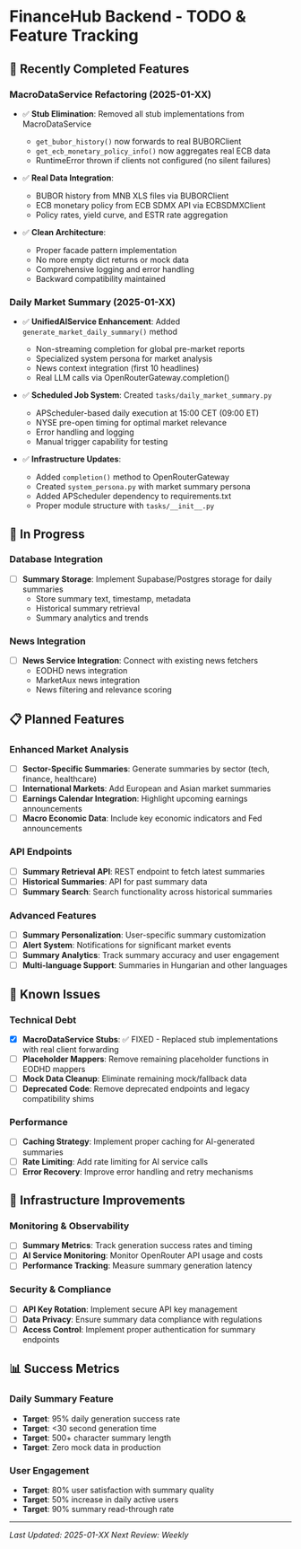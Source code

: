 # FinanceHub Backend - TODO & Feature Tracking

## 🚀 Recently Completed Features

### MacroDataService Refactoring (2025-01-XX)
- ✅ **Stub Elimination**: Removed all stub implementations from MacroDataService
  - `get_bubor_history()` now forwards to real BUBORClient
  - `get_ecb_monetary_policy_info()` now aggregates real ECB data
  - RuntimeError thrown if clients not configured (no silent failures)
  
- ✅ **Real Data Integration**: 
  - BUBOR history from MNB XLS files via BUBORClient
  - ECB monetary policy from ECB SDMX API via ECBSDMXClient
  - Policy rates, yield curve, and ESTR rate aggregation
  
- ✅ **Clean Architecture**: 
  - Proper facade pattern implementation
  - No more empty dict returns or mock data
  - Comprehensive logging and error handling
  - Backward compatibility maintained

### Daily Market Summary (2025-01-XX)
- ✅ **UnifiedAIService Enhancement**: Added `generate_market_daily_summary()` method
  - Non-streaming completion for global pre-market reports
  - Specialized system persona for market analysis
  - News context integration (first 10 headlines)
  - Real LLM calls via OpenRouterGateway.completion()
  
- ✅ **Scheduled Job System**: Created `tasks/daily_market_summary.py`
  - APScheduler-based daily execution at 15:00 CET (09:00 ET)
  - NYSE pre-open timing for optimal market relevance
  - Error handling and logging
  - Manual trigger capability for testing
  
- ✅ **Infrastructure Updates**:
  - Added `completion()` method to OpenRouterGateway
  - Created `system_persona.py` with market summary persona
  - Added APScheduler dependency to requirements.txt
  - Proper module structure with `tasks/__init__.py`

## 🔄 In Progress

### Database Integration
- [ ] **Summary Storage**: Implement Supabase/Postgres storage for daily summaries
  - Store summary text, timestamp, metadata
  - Historical summary retrieval
  - Summary analytics and trends

### News Integration
- [ ] **News Service Integration**: Connect with existing news fetchers
  - EODHD news integration
  - MarketAux news integration
  - News filtering and relevance scoring

## 📋 Planned Features

### Enhanced Market Analysis
- [ ] **Sector-Specific Summaries**: Generate summaries by sector (tech, finance, healthcare)
- [ ] **International Markets**: Add European and Asian market summaries
- [ ] **Earnings Calendar Integration**: Highlight upcoming earnings announcements
- [ ] **Macro Economic Data**: Include key economic indicators and Fed announcements

### API Endpoints
- [ ] **Summary Retrieval API**: REST endpoint to fetch latest summaries
- [ ] **Historical Summaries**: API for past summary data
- [ ] **Summary Search**: Search functionality across historical summaries

### Advanced Features
- [ ] **Summary Personalization**: User-specific summary customization
- [ ] **Alert System**: Notifications for significant market events
- [ ] **Summary Analytics**: Track summary accuracy and user engagement
- [ ] **Multi-language Support**: Summaries in Hungarian and other languages

## 🐛 Known Issues

### Technical Debt
- [x] **MacroDataService Stubs**: ✅ FIXED - Replaced stub implementations with real client forwarding
- [ ] **Placeholder Mappers**: Remove remaining placeholder functions in EODHD mappers
- [ ] **Mock Data Cleanup**: Eliminate remaining mock/fallback data
- [ ] **Deprecated Code**: Remove deprecated endpoints and legacy compatibility shims

### Performance
- [ ] **Caching Strategy**: Implement proper caching for AI-generated summaries
- [ ] **Rate Limiting**: Add rate limiting for AI service calls
- [ ] **Error Recovery**: Improve error handling and retry mechanisms

## 🔧 Infrastructure Improvements

### Monitoring & Observability
- [ ] **Summary Metrics**: Track generation success rates and timing
- [ ] **AI Service Monitoring**: Monitor OpenRouter API usage and costs
- [ ] **Performance Tracking**: Measure summary generation latency

### Security & Compliance
- [ ] **API Key Rotation**: Implement secure API key management
- [ ] **Data Privacy**: Ensure summary data compliance with regulations
- [ ] **Access Control**: Implement proper authentication for summary endpoints

## 📊 Success Metrics

### Daily Summary Feature
- **Target**: 95% daily generation success rate
- **Target**: <30 second generation time
- **Target**: 500+ character summary length
- **Target**: Zero mock data in production

### User Engagement
- **Target**: 80% user satisfaction with summary quality
- **Target**: 50% increase in daily active users
- **Target**: 90% summary read-through rate

---

*Last Updated: 2025-01-XX*
*Next Review: Weekly*
